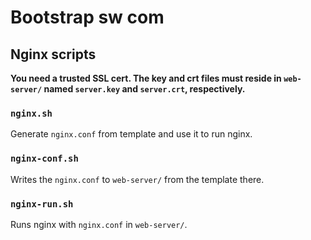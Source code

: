 # Bootstrap sw com

## Nginx scripts

**You need a trusted SSL cert. The key and crt files must reside in
`web-server/` named `server.key` and `server.crt`, respectively.**

### `nginx.sh`

Generate `nginx.conf` from template and use it to run nginx.

### `nginx-conf.sh`

Writes the `nginx.conf` to `web-server/` from the template there.

### `nginx-run.sh`

Runs nginx with `nginx.conf` in `web-server/`.
